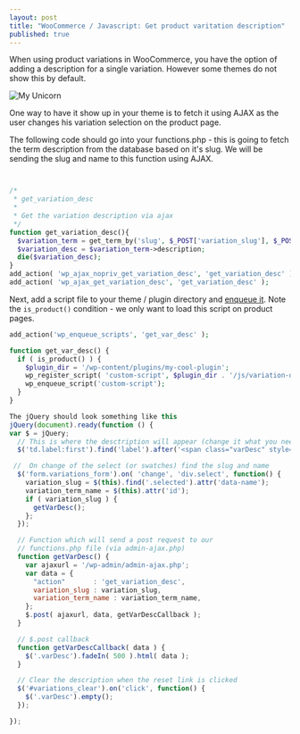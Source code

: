 ```yaml
---
layout: post
title: "WooCommerce / Javascript: Get product varitation description"
published: true
---
```






When using product variations in WooCommerce, you have the option of adding a description for a single variation. However some themes do not show this by default.

![My Unicorn](http://i.imgur.com/4RDnPM1.png)

One way to have it show up in your theme is to fetch it using AJAX as the user changes his variation selection on the product page.

The following code should go into your functions.php - this is going to fetch the term description from the database based on it's slug. We will be sending the slug and name to this function using AJAX.

```php


/*
 * get_variation_desc
 *
 * Get the variation description via ajax
 */
function get_variation_desc(){
  $variation_term = get_term_by('slug', $_POST['variation_slug'], $_POST['variation_term_name'] );
  $variation_desc = $variation_term->description;
  die($variation_desc);
}
add_action( 'wp_ajax_nopriv_get_variation_desc', 'get_variation_desc' );
add_action( 'wp_ajax_get_variation_desc', 'get_variation_desc' );
```

Next, add a script file to your theme / plugin directory and [enqueue it](https://codex.wordpress.org/Function_Reference/wp_enqueue_script). Note the `is_product()` condition - we only want to load this script on product pages.

```php
add_action('wp_enqueue_scripts', 'get_var_desc' );

function get_var_desc() {
  if ( is_product() ) {
    $plugin_dir = '/wp-content/plugins/my-cool-plugin';
    wp_register_script( 'custom-script', $plugin_dir . '/js/variation-description.js', array('jquery'), '0.0.1', true );
    wp_enqueue_script('custom-script');
  }
}
```
```javascript
The jQuery should look something like this
jQuery(document).ready(function () {
var $ = jQuery;
  // This is where the desctription will appear (change it what you need)
  $('td.label:first').find('label').after('<span class="varDesc" style="display:none;"></span>');

 //  On change of the select (or swatches) find the slug and name
  $('form.variations_form').on( 'change', 'div.select', function() {
    variation_slug = $(this).find('.selected').attr('data-name');
    variation_term_name = $(this).attr('id');
    if ( variation_slug ) {
      getVarDesc();
    };
  });

  // Function which will send a post request to our 
  // functions.php file (via admin-ajax.php)
  function getVarDesc() {
    var ajaxurl = '/wp-admin/admin-ajax.php';
    var data = {
      "action"       : 'get_variation_desc',
      variation_slug : variation_slug,
      variation_term_name : variation_term_name,
    };
    $.post( ajaxurl, data, getVarDescCallback );
  }

  // $.post callback
  function getVarDescCallback( data ) {
    $('.varDesc').fadeIn( 500 ).html( data );
  }

  // Clear the description when the reset link is clicked
  $('#variations_clear').on('click', function() {
    $('.varDesc').empty();
  });

});
```
